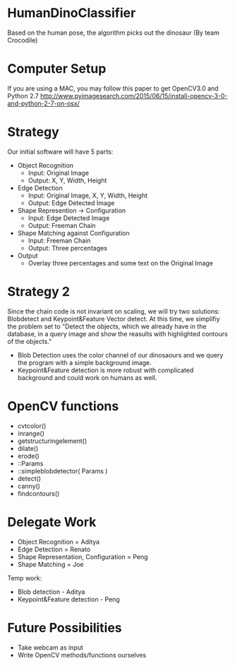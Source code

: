 # HumanDinoClassifier
Based on the human pose, the algorithm picks out the dinosaur (By team Crocodile)

# Computer Setup
If you are using a MAC, you may follow this paper to get OpenCV3.0 and Python 2.7
<http://www.pyimagesearch.com/2015/06/15/install-opencv-3-0-and-python-2-7-on-osx/>

# Strategy
Our initial software will have 5 parts:
- Object Recognition
  - Input: Original Image
  - Output: X, Y, Width, Height
- Edge Detection
  - Input: Original Image, X, Y, Width, Height
  - Output: Edge Detected Image
- Shape Represention -> Configuration
  - Input: Edge Detected Image
  - Output: Freeman Chain
- Shape Matching against Configuration
  - Input: Freeman Chain
  - Output: Three percentages
- Output
  - Overlay three percentages and some text on the Original Image
   
  
# Strategy 2
Since the chain code is not invariant on scaling, we will try two solutions: Blobdetect and Keypoint&Feature Vector detect.
At this time, we simplifiy the problem set to "Detect the objects, which we already have in the database, in a query image and show the reasults with highlighted contours of the objects."

- Blob Detection uses the color channel of our dinosaours and we query the program with a simple background image.
- Keypoint&Feature detection is more robust with complicated background and could work on humans as well. 

# OpenCV functions
- cvtcolor()
- inrange()
- getstructuringelement()
- dilate()
- erode()
- ::Params
- ::simpleblobdetector( Params )
- detect()
- canny()
- findcontours()

# Delegate Work
 - Object Recognition = Aditya
 - Edge Detection = Renato
 - Shape Representation, Configuration = Peng
 - Shape Matching = Joe
 
Temp work:
- Blob detection - Aditya
- Keypoint&Feature detection - Peng
 

# Future Possibilities
 - Take webcam as input
 - Write OpenCV methods/functions ourselves

